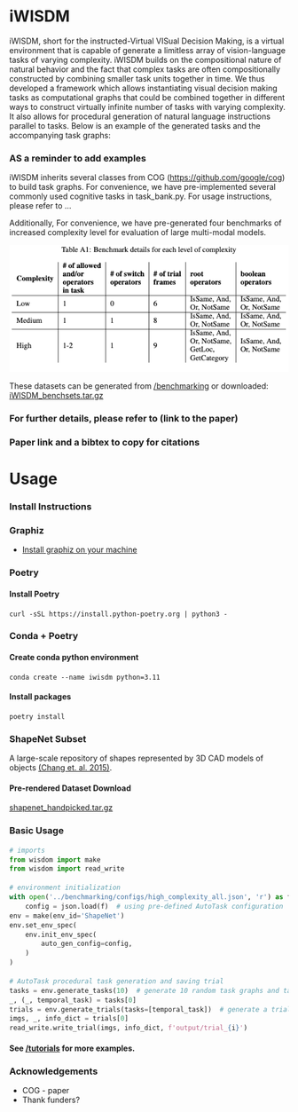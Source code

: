 # iWISDM
iWISDM, short for the instructed-Virtual VISual Decision Making, is a virtual environment that is capable of generate a limitless array of vision-language tasks of varying complexity. iWISDM builds on the compositional nature of natural behavior and the fact that complex tasks are often compositionally constructed by combining smaller task units together in time. We thus developed a framework which allows instantiating visual decision making tasks as computational graphs that could be combined together in different ways to construct virtually infinite number of tasks with varying complexity. It also allows for procedural generation of natural language instructions parallel to tasks.
 Below is an example of the generated tasks and the accompanying task graphs: 
### AS a reminder to add examples
iWISDM inherits several classes from COG (https://github.com/google/cog) to build task graphs. For convenience, we have pre-implemented several commonly used cognitive tasks in task_bank.py. For usage instructions, please refer to … 

Additionally, For convenience, we have pre-generated four benchmarks of increased complexity level for evaluation of large multi-modal models. 

![Benchmark details for each level of complexity](https://github.com/BashivanLab/iWISDM/blob/main/benchmarking/param_table.png?raw=true)

These datasets can be generated from [/benchmarking](https://github.com/BashivanLab/iWISDM/tree/main/benchmarking) or downloaded: [iWISDM_benchsets.tar.gz](https://drive.google.com/file/d/1K-9AAJfvz6kiN3h9X2Rg0D88gJQ_rxSu/view?usp=sharing)

### For further details, please refer to (link to the paper)
### Paper link and a bibtex to copy for citations

# Usage
### Install Instructions

### Graphiz
- [Install graphiz on your machine](https://pygraphviz.github.io/documentation/stable/install.html)
### Poetry
#### Install Poetry
    curl -sSL https://install.python-poetry.org | python3 -

### Conda + Poetry
#### Create conda python environment
    conda create --name iwisdm python=3.11
#### Install packages
    poetry install

### ShapeNet Subset 
A large-scale repository of shapes represented by 3D CAD models of objects  [(Chang et. al. 2015)](https://arxiv.org/abs/1512.03012).
#### Pre-rendered Dataset Download
[shapenet_handpicked.tar.gz](https://drive.google.com/file/d/1is72QDjP6A6TA1mZLL3doYWaU08waAxm/view?usp=sharing) 

### Basic Usage
```python
# imports
from wisdom import make
from wisdom import read_write

# environment initialization
with open('../benchmarking/configs/high_complexity_all.json', 'r') as f:
    config = json.load(f)  # using pre-defined AutoTask configuration
env = make(env_id='ShapeNet')
env.set_env_spec(
    env.init_env_spec(
        auto_gen_config=config,
    )
)

# AutoTask procedural task generation and saving trial
tasks = env.generate_tasks(10)  # generate 10 random task graphs and tasks
_, (_, temporal_task) = tasks[0]
trials = env.generate_trials(tasks=[temporal_task])  # generate a trial
imgs, _, info_dict = trials[0]
read_write.write_trial(imgs, info_dict, f'output/trial_{i}')
```

#### See [/tutorials](https://github.com/BashivanLab/iWISDM/tree/main/tutorials) for more examples.

### Acknowledgements
- COG - paper
- Thank funders?
